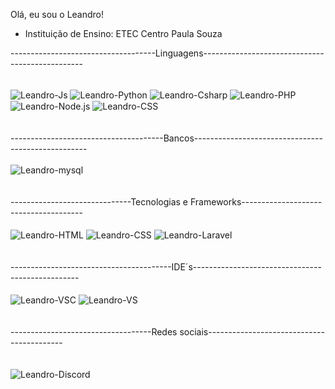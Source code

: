 Olá, eu sou o Leandro!
- Instituição de Ensino: ETEC Centro Paula Souza

------------------------------------Linguagens------------------------------------------------
<div style="display: inline_block"><br>
  <img align="center" alt="Leandro-Js" src="https://img.shields.io/badge/javascript-%23323330.svg?style=for-the-badge&logo=javascript&logoColor=%23F7DF1E">
  <img align="center" alt="Leandro-Python" src="https://img.shields.io/badge/Python-3776AB?style=for-the-badge&labelColor=FFD43B&logoColor=3776AB&logo=python">
  <img align="center" alt="Leandro-Csharp" src="https://img.shields.io/badge/c%23-%23239120.svg?style=for-the-badge&logo=c-sharp&logoColor=white">
  <img align="center" alt="Leandro-PHP" src="https://img.shields.io/badge/PHP-777BB4?style=for-the-badge&labelColor=212433&logoColor=777BB4&logo=php">
  <img align="center" alt="Leandro-Node.js" src="https://img.shields.io/badge/node.js-6DA55F?style=for-the-badge&logo=node.js&logoColor=white">
  <img align="center" alt="Leandro-CSS" src="https://img.shields.io/badge/react-%2320232a.svg?style=for-the-badge&logo=react&logoColor=%2361DAFB">
</div><br><br>
--------------------------------------Bancos---------------------------------------------------
<div style="display: inline_block"><br>
  <img align="center" alt="Leandro-mysql" src="https://img.shields.io/badge/mysql-%2300f.svg?style=for-the-badge&logo=mysql&logoColor=white">
 </div><br><br>
------------------------------Tecnologias e Frameworks--------------------------------------
<div style="display: inline_block"><br>
  <img align="center" alt="Leandro-HTML" src="https://img.shields.io/badge/html5-%23E34F26.svg?style=for-the-badge&logo=html5&logoColor=white">
  <img align="center" alt="Leandro-CSS" src="https://img.shields.io/badge/css3-%231572B6.svg?style=for-the-badge&logo=css3&logoColor=white">
  <img align="center" alt="Leandro-Laravel" src="https://img.shields.io/badge/laravel-%23FF2D20.svg?style=for-the-badge&logo=laravel&logoColor=white">
</div><br><br>
----------------------------------------IDE´s-------------------------------------------------
<div style="display: inline_block"><br>
  <img align="center" alt="Leandro-VSC" src="https://img.shields.io/badge/Visual%20Studio%20Code-0078d7.svg?style=for-the-badge&logo=visual-studio-code&logoColor=white">
  <img align="center" alt="Leandro-VS" src="https://img.shields.io/badge/Visual%20Studio-5C2D91.svg?style=for-the-badge&logo=visual-studio&logoColor=white">
 </div><br><br>
-----------------------------------Redes sociais------------------------------------------
</div><br><br>
 <div style="display: inline_block"><br>
  <img align="center" alt="Leandro-Discord" src="https://img.shields.io/badge/Discord-5865F2?style=for-the-badge&labelColor=5865F2&logoColor=ffffff&logo=discord">
</div>

